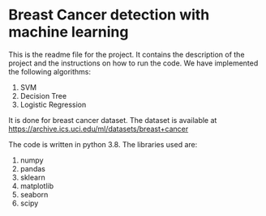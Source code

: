 # Breast Cancer detection with machine learning

This is the readme file for the project. It contains the description of the project and the instructions on how to run the code.
We have implemented the following algorithms:
1. SVM
2. Decision Tree
3. Logistic Regression


It is done for breast cancer dataset. The dataset is available at https://archive.ics.uci.edu/ml/datasets/breast+cancer

The code is written in python 3.8. The libraries used are:
1. numpy
2. pandas
3. sklearn
4. matplotlib
5. seaborn
6. scipy
